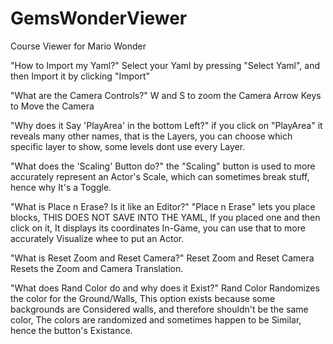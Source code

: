 # GemsWonderViewer
Course Viewer for Mario Wonder

"How to Import my Yaml?"
Select your Yaml by pressing "Select Yaml", and then Import it by clicking "Import"

"What are the Camera Controls?"
W and S to zoom the Camera
Arrow Keys to Move the Camera

"Why does it Say 'PlayArea' in the bottom Left?"
if you click on "PlayArea" it reveals many other names, that is the Layers, you can choose which specific layer to show, some levels dont use every Layer.


"What does the 'Scaling' Button do?"
the "Scaling" button is used to more accurately represent an Actor's Scale, which can sometimes break stuff, hence why It's a Toggle.

"What is Place n Erase? Is it like an Editor?"
"Place n Erase" lets you place blocks, THIS DOES NOT SAVE INTO THE YAML, If you placed one and then click on it, It displays its coordinates In-Game, you can use that to more accurately Visualize whee to put an Actor.

"What is Reset Zoom and Reset Camera?"
Reset Zoom and Reset Camera Resets the Zoom and Camera Translation.

"What does Rand Color do and why does it Exist?"
Rand Color Randomizes the color for the Ground/Walls, This option exists because some backgrounds are Considered walls, and therefore shouldn't be the same color, The colors are randomized and sometimes happen to be Similar, hence the button's Existance.
